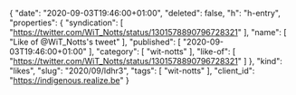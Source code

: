 {
  "date": "2020-09-03T19:46:00+01:00",
  "deleted": false,
  "h": "h-entry",
  "properties": {
    "syndication": [
      "https://twitter.com/WiT_Notts/status/1301578890796728321"
    ],
    "name": [
      "Like of @WiT_Notts's tweet"
    ],
    "published": [
      "2020-09-03T19:46:00+01:00"
    ],
    "category": [
      "wit-notts"
    ],
    "like-of": [
      "https://twitter.com/WiT_Notts/status/1301578890796728321"
    ]
  },
  "kind": "likes",
  "slug": "2020/09/ldhr3",
  "tags": [
    "wit-notts"
  ],
  "client_id": "https://indigenous.realize.be"
}
